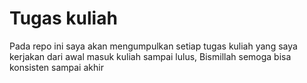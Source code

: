 # Tugas kuliah
Pada repo ini saya akan mengumpulkan setiap tugas kuliah yang saya kerjakan dari awal masuk kuliah sampai lulus, Bismillah semoga bisa konsisten sampai akhir
